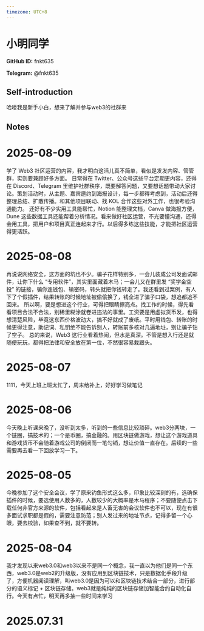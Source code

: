 ```yaml
---
timezone: UTC+8
---
```


# 小明同学

**GitHub ID:** fnkt635

**Telegram:** @fnkt635

## Self-introduction

哈喽我是新手小白，想来了解并参与web3的社群来

## Notes

<!-- Content_START -->
# 2025-08-09

学了 Web3 社区运营的内容，我才明白这活儿真不简单，看似是发发内容、管管群，实则要兼顾好多方面。
日常得在 Twitter、公众号这些平台定期更内容，还得在 Discord、Telegram 里维护社群秩序，既要解答问题，又要想话题带动大家讨论。策划活动时，从主题、嘉宾邀约到海报设计，每一步都得考虑到，活动后还得整理总结、扩散传播。和其他项目联动、找 KOL 合作这些对外工作，也很考验沟通能力。
还好有不少实用工具能帮忙，Notion 能整理文档，Canva 做海报方便，Dune 这些数据工具还能帮着分析情况。看来做好社区运营，不光要懂沟通，还得会用工具，把用户和项目真正连起来才行。以后得多练这些技能，才能把社区运营得更活跃。

# 2025-08-08

再说说网络安全，这方面的坑也不少。骗子花样特别多，一会儿装成公司发面试邮件，让你下什么 “专用软件”，其实里面藏着木马；一会儿又在群里发 “奖学金空投” 的链接，骗你连钱包、输密码，转头就把你钱转走了。我还看到过案例，有人下了个假插件，结果转账的时候地址被偷偷换了，钱全进了骗子口袋，想追都追不回来。
所以啊，要是想进这个行业，可得把眼睛擦亮点。找工作的时候，得先看看项目合法不合法，别稀里糊涂就卷进违法的事里。工资要是用虚拟货币发，也得想清楚风险，毕竟这东西价格波动大，搞不好就成了废纸。平时用钱包、转账的时候更得注意，助记词、私钥绝不能告诉别人，转账前多核对几遍地址，别让骗子钻了空子。
总的来说，Web3 这行业看着热闹，但水是真深。不管是想入行还是就随便玩玩，都得把法律和安全放在第一位，不然很容易栽跟头。

# 2025-08-07

1111，今天上班上班太忙了，周末给补上，好好学习做笔记

# 2025-08-06

今天晚上听课来晚了，没听到太多，听到的一些信息比较琐碎。web3分两块，一个链圈，搞技术的；一个是币圈，搞金融的。用区块链做游戏，想让这个游戏道具和游戏货币不会随着游戏公司的倒闭而一笔勾销，想让价值一直存在。后续的一些需要再去看一下回放学习一下。

# 2025-08-05

今晚参加了这个安全会议，学了原来钓鱼形式这么多，印象比较深刻的有，选确保插件的时候，要选使用人数多的，人数较少的大概率是木马程序；不要随便点击下载任何非官方来源的软件，包括看起来是人畜无害的会议软件也不可以，现在有很多面试求职都是假的，需要注意防范；别人发过来的地址节点，记得多留一个心眼，要去校验，如果查不到，就不要转。

# 2025-08-04

我才发现以来web3.0和web3以来不是同一个概念，我一直以为他们是同一个东西，web3.0是web2的升级版，没有应用到区块链技术，只是数据化手段升级了，方便机器阅读理解，叫web3.0是因为可以和区块链技术结合一部分，进行部分的语义标记 + 区块链存储。web3就是纯纯的区块链存储加智能合约自动化自行。今天有点忙，明天再多抽一些时间来学习


# 2025.07.31


<!-- Content_END -->
